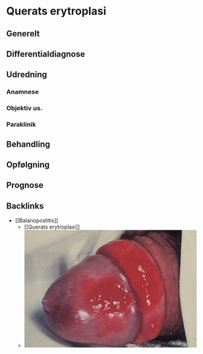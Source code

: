 # Querats erytroplasi
## Generelt


## Differentialdiagnose


## Udredning
### Anamnese

### Objektiv us.

### Paraklinik

## Behandling


## Opfølgning


## Prognose


## Backlinks
* [[Balanopostitis]]
	* [[Querats erytroplasi]]
	* ![](BearImages/61C8A0A4-DAF0-4C8D-9709-74C7D32C06C3-24513-00004274EF0AC261/6A24B4F4-A97F-40BE-8865-A45764E016F4.png)

<!-- #anki/tag/med/Derma #anki/deck/Medicine -->

<!-- {BearID:118BB4AD-6BE6-4471-AD61-E21BF49770D3-24513-000042990853AF58} -->
